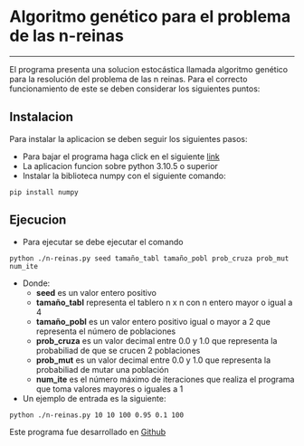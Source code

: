 # Algoritmo genético para el problema de las n-reinas
---
El programa presenta una solucion estocástica llamada algoritmo genético para la resolución del problema de las n reinas.
Para el correcto funcionamiento de este se deben considerar los siguientes puntos:
## Instalacion
Para instalar la aplicacion se deben seguir los siguientes pasos:
- Para bajar el programa haga click en el siguiente [link](https://github.com/JuanBaezaB/metaheuristica-trabajo-1/archive/refs/heads/main.zip)
- La aplicacion funcion sobre python 3.10.5 o superior
- Instalar la biblioteca numpy con el siguiente comando:
```
pip install numpy
```
## Ejecucion
- Para ejecutar se debe ejecutar el comando 
```
python ./n-reinas.py seed tamaño_tabl tamaño_pobl prob_cruza prob_mut num_ite
```
- Donde:
  - **seed** es un valor entero positivo
  - **tamaño_tabl** representa el tablero n x n con n entero mayor o igual a 4
  - **tamaño_pobl** es un valor entero positivo igual o mayor a 2 que representa el número de poblaciones
  - **prob_cruza** es un valor decimal entre 0.0 y 1.0 que representa la probabiliad de que se crucen 2 poblaciones
  - **prob_mut** es un valor decimal entre 0.0 y 1.0 que representa la probabiliad de mutar una población
  - **num_ite** es el número máximo de iteraciones que realiza el programa que toma valores mayores o iguales a 1
- Un ejemplo de entrada es la siguiente:
```
python ./n-reinas.py 10 10 100 0.95 0.1 100
```

Este programa fue desarrollado en [Github](https://github.com/JuanBaezaB/metaheuristica-trabajo-1)